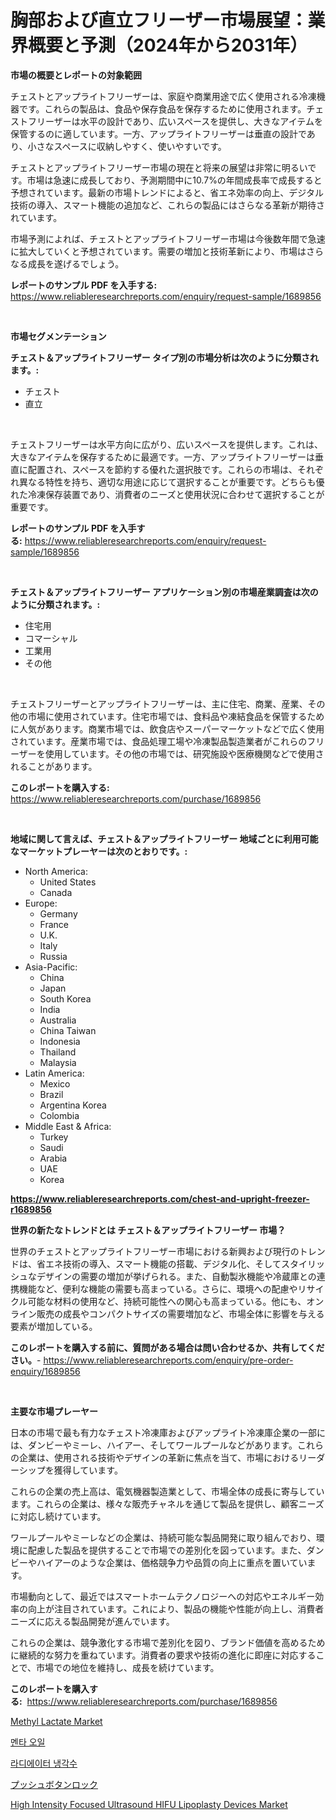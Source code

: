 <p><h1>胸部および直立フリーザー市場展望：業界概要と予測（2024年から2031年）</h1></p><p><strong>市場の概要とレポートの対象範囲</strong></p>
<p><p>チェストとアップライトフリーザーは、家庭や商業用途で広く使用される冷凍機器です。これらの製品は、食品や保存食品を保存するために使用されます。チェストフリーザーは水平の設計であり、広いスペースを提供し、大きなアイテムを保管するのに適しています。一方、アップライトフリーザーは垂直の設計であり、小さなスペースに収納しやすく、使いやすいです。</p><p>チェストとアップライトフリーザー市場の現在と将来の展望は非常に明るいです。市場は急速に成長しており、予測期間中に10.7%の年間成長率で成長すると予想されています。最新の市場トレンドによると、省エネ効率の向上、デジタル技術の導入、スマート機能の追加など、これらの製品にはさらなる革新が期待されています。</p><p>市場予測によれば、チェストとアップライトフリーザー市場は今後数年間で急速に拡大していくと予想されています。需要の増加と技術革新により、市場はさらなる成長を遂げるでしょう。</p></p>
<p><strong>レポートのサンプル PDF を入手する:</strong> <a href="https://www.reliableresearchreports.com/enquiry/request-sample/1689856">https://www.reliableresearchreports.com/enquiry/request-sample/1689856</a></p>
<p>&nbsp;</p>
<p><strong>市場セグメンテーション</strong></p>
<p><strong>チェスト＆アップライトフリーザー タイプ別の市場分析は次のように分類されます。:</strong></p>
<p><ul><li>チェスト</li><li>直立</li></ul></p>
<p>&nbsp;</p>
<p><p>チェストフリーザーは水平方向に広がり、広いスペースを提供します。これは、大きなアイテムを保存するために最適です。一方、アップライトフリーザーは垂直に配置され、スペースを節約する優れた選択肢です。これらの市場は、それぞれ異なる特性を持ち、適切な用途に応じて選択することが重要です。どちらも優れた冷凍保存装置であり、消費者のニーズと使用状況に合わせて選択することが重要です。</p></p>
<p><strong>レポートのサンプル PDF を入手する:</strong>&nbsp;<a href="https://www.reliableresearchreports.com/enquiry/request-sample/1689856">https://www.reliableresearchreports.com/enquiry/request-sample/1689856</a></p>
<p>&nbsp;</p>
<p><strong> チェスト＆アップライトフリーザー アプリケーション別の市場産業調査は次のように分類されます。:</strong></p>
<p><ul><li>住宅用</li><li>コマーシャル</li><li>工業用</li><li>その他</li></ul></p>
<p>&nbsp;</p>
<p><p>チェストフリーザーとアップライトフリーザーは、主に住宅、商業、産業、その他の市場に使用されています。住宅市場では、食料品や凍結食品を保管するために人気があります。商業市場では、飲食店やスーパーマーケットなどで広く使用されています。産業市場では、食品処理工場や冷凍製品製造業者がこれらのフリーザーを使用しています。その他の市場では、研究施設や医療機関などで使用されることがあります。</p></p>
<p><strong>このレポートを購入する:</strong>&nbsp; <a href="https://www.reliableresearchreports.com/purchase/1689856">https://www.reliableresearchreports.com/purchase/1689856</a></p>
<p>&nbsp;</p>
<p><strong>地域に関して言えば、チェスト＆アップライトフリーザー 地域ごとに利用可能なマーケットプレーヤーは次のとおりです。:</strong></p>
<p><ul>
    <li>
        North America:
        <ul>
            <li>United States</li>
            <li>Canada</li>
        </ul>
    </li>
    <li>
        Europe:
        <ul>
            <li>Germany</li>
            <li>France</li>
            <li>U.K.</li>
            <li>Italy</li>
            <li>Russia</li>
        </ul>
    </li>
    <li>
        Asia-Pacific:
        <ul>
            <li>China</li>
            <li>Japan</li>
            <li>South Korea</li>
            <li>India</li>
            <li>Australia</li>
            <li>China Taiwan</li>
            <li>Indonesia</li>
            <li>Thailand</li>
            <li>Malaysia</li>
        </ul>
    </li>
    <li>
        Latin America:
        <ul>
            <li>Mexico</li>
            <li>Brazil</li>
            <li>Argentina Korea</li>
            <li>Colombia</li>
        </ul>
    </li>
    <li>
        Middle East & Africa:
        <ul>
            <li>Turkey</li>
            <li>Saudi</li>
            <li>Arabia</li>
            <li>UAE</li>
            <li>Korea</li>
        </ul>
    </li>
    </ul></p>
<p><strong><a href="https://www.reliableresearchreports.com/chest-and-upright-freezer-r1689856">https://www.reliableresearchreports.com/chest-and-upright-freezer-r1689856</a></strong>&nbsp;</p>
<p><strong>世界の新たなトレンドとは チェスト＆アップライトフリーザー 市場？</strong></p>
<p><p>世界のチェストとアップライトフリーザー市場における新興および現行のトレンドは、省エネ技術の導入、スマート機能の搭載、デジタル化、そしてスタイリッシュなデザインの需要の増加が挙げられる。また、自動製氷機能や冷蔵庫との連携機能など、便利な機能の需要も高まっている。さらに、環境への配慮やリサイクル可能な材料の使用など、持続可能性への関心も高まっている。他にも、オンライン販売の成長やコンパクトサイズの需要増加など、市場全体に影響を与える要素が増加している。</p></p>
<p><strong>このレポートを購入する前に、質問がある場合は問い合わせるか、共有してください。</strong>- <a href="https://www.reliableresearchreports.com/enquiry/pre-order-enquiry/1689856">https://www.reliableresearchreports.com/enquiry/pre-order-enquiry/1689856</a></p>
<p>&nbsp;</p>
<p><strong>主要な市場プレーヤー</strong></p>
<p><p>日本の市場で最も有力なチェスト冷凍庫およびアップライト冷凍庫企業の一部には、ダンビーやミーレ、ハイアー、そしてワールプールなどがあります。これらの企業は、使用される技術やデザインの革新に焦点を当て、市場におけるリーダーシップを獲得しています。</p><p>これらの企業の売上高は、電気機器製造業として、市場全体の成長に寄与しています。これらの企業は、様々な販売チャネルを通じて製品を提供し、顧客ニーズに対応し続けています。</p><p>ワールプールやミーレなどの企業は、持続可能な製品開発に取り組んでおり、環境に配慮した製品を提供することで市場での差別化を図っています。また、ダンビーやハイアーのような企業は、価格競争力や品質の向上に重点を置いています。</p><p>市場動向として、最近ではスマートホームテクノロジーへの対応やエネルギー効率の向上が注目されています。これにより、製品の機能や性能が向上し、消費者ニーズに応える製品開発が進んでいます。</p><p>これらの企業は、競争激化する市場で差別化を図り、ブランド価値を高めるために継続的な努力を重ねています。消費者の要求や技術の進化に即座に対応することで、市場での地位を維持し、成長を続けています。</p></p>
<p><strong>このレポートを購入する:</strong>&nbsp;&nbsp;<a href="https://www.reliableresearchreports.com/purchase/1689856">https://www.reliableresearchreports.com/purchase/1689856</a></p>
<p><p><a href="https://issuu.com/reportprime-2/docs/methyl-lactate-market-size-2030.pptx">Methyl Lactate Market</a></p><p><a href="https://github.com/vsr06p4p49/Market-Research-Report-List-1/blob/main/246023830283.md">멘타 오일</a></p><p><a href="https://github.com/Penelolack456456/Market-Research-Report-List-1/blob/main/650698530284.md">라디에이터 냉각수</a></p><p><a href="https://medium.com/@elishelacruz56456/%E3%83%97%E3%83%83%E3%82%B7%E3%83%A5%E3%83%9C%E3%82%BF%E3%83%B3%E3%83%AD%E3%83%83%E3%82%AF%E5%B8%82%E5%A0%B4%E3%81%AE%E8%A6%8F%E6%A8%A1%E3%81%AF-%E3%82%B0%E3%83%AD%E3%83%BC%E3%83%90%E3%83%AB%E7%94%A3%E6%A5%AD%E3%81%AB%E3%81%8A%E3%81%91%E3%82%8B%E6%9C%80%E9%81%A9%E3%81%AA%E3%83%9E%E3%83%BC%E3%82%B1%E3%83%86%E3%82%A3%E3%83%B3%E3%82%B0%E3%83%81%E3%83%A3%E3%83%8D%E3%83%AB%E3%82%92%E6%98%8E%E3%82%89%E3%81%8B%E3%81%AB%E3%81%97%E3%81%BE%E3%81%99-7685663414fe">プッシュボタンロック</a></p><p><a href="https://skillful-vermicelli-b89.notion.site/High-Intensity-Focused-Ultrasound-HIFU-Lipoplasty-Devices-Market-The-Key-To-Successful-Business-Str-07e9c3ce78a74dbeb445f94cfade1aa2">High Intensity Focused Ultrasound HIFU Lipoplasty Devices Market</a></p></p>